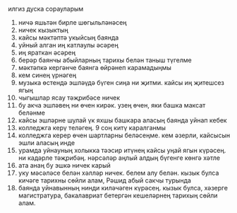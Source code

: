 илгиз дуска сорауларым
1. ничә яшьтән бирле шөгыльләнәсең
2. ничек кызыктың
3. кайсы мәктәптә укыйсың баянда
4. уйный алган иң катлаулы әсәрең
5. иң яраткан әсәрең
6. берәр баянчы абыйларның тарихы белән таныш түгелме
7.  мәктәпкә кергәнче баянга өйрәнеп карамадыңмы
8.  кем синең үрнәгең
9.  музыка өстендә эшләүдә бүген сиңа ни җитми. кайсы иң җитешсез ягың
10. чыгышлар ясау тәҗрибәсе ничек
11. бу акча эшләвең ни өчен кирәк. узең өчен, яки башка максат беләнме
12. кайсы эшләрне шулай үк яхшы башкара аласың баянда уйнап кебек
13. колледжга керү теләгең. 9 соң китү каралганмы
14. колледжга керер өчен шартларны беләсеңме. кем әзерли, кайсысын эшли аласың инде
15. урамда уйнауның холыкка тәэсир итүнең кайсы уңай ягын күрәсең. ни кадәрле тәҗрибәң. нәрсәләр аңлый алдың бүгенге көнгә хәтле
16. ата анаң бу эшкә ничек карый
17. уку мәсәләсе белән хәлләр ничек. белем алу белән. кызык булса кичәге тарихны сөйли алам, Рәшид абый сакчы турында
18. баянда уйнавынның нинди киләчәген күрәсең. кызык булса, хәзерге магистратура, бакалавриат бетергән кешеләрнең тарихың сөйли алам.